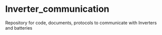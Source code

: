 # Inverter_communication
Repository for code, documents, protocols to communicate with Inverters and batteries 
